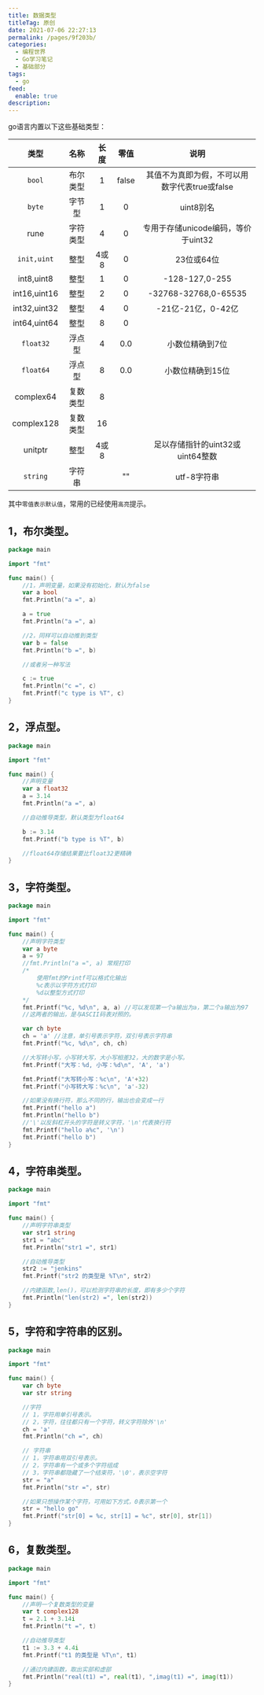 ```yaml
---
title: 数据类型
titleTag: 原创
date: 2021-07-06 22:27:13
permalink: /pages/9f203b/
categories: 
  - 编程世界
  - Go学习笔记
  - 基础部分
tags: 
  - go
feed: 
  enable: true
description: 
---
```


go语言内置以下这些基础类型：

|     类型     |   名称   | 长度 | 零值  |                     说明                      |
| :----------: | :------: | :--: | :---: | :-------------------------------------------: |
|    `bool`    | 布尔类型 |  1   | false | 其值不为真即为假，不可以用数字代表true或false |
|    `byte`    |  字节型  |  1   |   0   |                   uint8别名                   |
|     rune     | 字符类型 |  4   |   0   |      专用于存储unicode编码，等价于uint32      |
| `init,uint`  |   整型   | 4或8 |   0   |                  23位或64位                   |
|  int8,uint8  |   整型   |  1   |   0   |                -128-127,0-255                 |
| int16,uint16 |   整型   |  2   |   0   |             -32768-32768,0-65535              |
| int32,uint32 |   整型   |  4   |   0   |              -21亿-21亿，0-42亿               |
| int64,uint64 |   整型   |  8   |   0   |                                               |
|  `float32`   |  浮点型  |  4   |  0.0  |                小数位精确到7位                |
|  `float64`   |  浮点型  |  8   |  0.0  |               小数位精确到15位                |
|  complex64   | 复数类型 |  8   |       |                                               |
|  complex128  | 复数类型 |  16  |       |                                               |
|   unitptr    |   整型   | 4或8 |       |       足以存储指针的uint32或uint64整数        |
|   `string`   |  字符串  |      |  ""   |                  utf-8字符串                  |

其中`零值表示默认值`，常用的已经使用`高亮`提示。

## 1，布尔类型。

```go
package main

import "fmt"

func main() {
	//1，声明变量，如果没有初始化，默认为false
	var a bool
	fmt.Println("a =", a)

	a = true
	fmt.Println("a =", a)

	//2，同样可以自动推到类型
	var b = false
	fmt.Println("b =", b)

	//或者另一种写法

	c := true
	fmt.Println("c =", c)
	fmt.Printf("c type is %T", c)
}
```

## 2，浮点型。

```go
package main

import "fmt"

func main() {
	//声明变量
	var a float32
	a = 3.14
	fmt.Println("a =", a)

	//自动推导类型，默认类型为float64

	b := 3.14
	fmt.Printf("b type is %T", b)

	//float64存储结果要比float32更精确
}
```

## 3，字符类型。

```go
package main

import "fmt"

func main() {
	//声明字符类型
	var a byte
	a = 97
	//fmt.Println("a =", a) 常规打印
	/*
		使用fmt的Printf可以格式化输出
		%c表示以字符方式打印
		%d以整型方式打印
	*/
	fmt.Printf("%c, %d\n", a, a) //可以发现第一个a输出为a，第二个a输出为97
	//这两者的输出，是与ASCII码表对照的。

	var ch byte
	ch = 'a' //注意，单引号表示字符，双引号表示字符串
	fmt.Printf("%c, %d\n", ch, ch)

	//大写转小写，小写转大写，大小写相差32，大的数字是小写。
	fmt.Printf("大写：%d, 小写：%d\n", 'A', 'a')

	fmt.Printf("大写转小写：%c\n", 'A'+32)
	fmt.Printf("小写转大写：%c\n", 'a'-32)

	//如果没有换行符，那么不同的行，输出也会变成一行
	fmt.Printf("hello a")
	fmt.Println("hello b")
	//'\'以反斜杠开头的字符是转义字符，'\n'代表换行符
	fmt.Printf("hello a%c", '\n')
	fmt.Printf("hello b")
}
```

## 4，字符串类型。

```go
package main

import "fmt"

func main() {
	//声明字符串类型
	var str1 string
	str1 = "abc"
	fmt.Println("str1 =", str1)

	//自动推导类型
	str2 := "jenkins"
	fmt.Printf("str2 的类型是 %T\n", str2)

	//内建函数,len()，可以检测字符串的长度，即有多少个字符
	fmt.Println("len(str2) =", len(str2))
}
```

## 5，字符和字符串的区别。

```go
package main

import "fmt"

func main() {
	var ch byte
	var str string

	//字符
	// 1，字符用单引号表示。
	// 2，字符，往往都只有一个字符，转义字符除外'\n'
	ch = 'a'
	fmt.Println("ch =", ch)

	// 字符串
	// 1，字符串用双引号表示。
	// 2，字符串有一个或多个字符组成
	// 3，字符串都隐藏了一个结束符，'\0'，表示空字符
	str = "a"
	fmt.Println("str =", str)

	//如果只想操作某个字符，可用如下方式，0表示第一个
	str = "hello go"
	fmt.Printf("str[0] = %c, str[1] = %c", str[0], str[1])
}
```

## 6，复数类型。

```go
package main

import "fmt"

func main() {
	//声明一个复数类型的变量
	var t complex128
	t = 2.1 + 3.14i
	fmt.Println("t =", t)

	//自动推导类型
	t1 := 3.3 + 4.4i
	fmt.Printf("t1 的类型是 %T\n", t1)

	//通过内建函数，取出实部和虚部
	fmt.Println("real(t1) =", real(t1), ",imag(t1) =", imag(t1))
}
```
